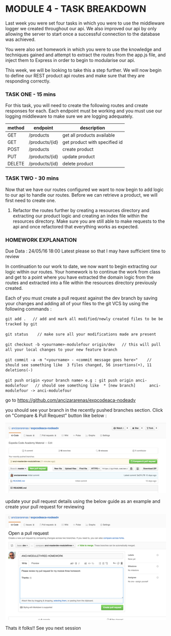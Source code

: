 # MODULE 4 - TASK BREAKDOWN

Last week you were set four tasks in which you were to use the middleware logger
we created throughout our api. We also improved our api by only allowing the server to
start once a successful connection to the database was achieved.

You were also set homework in which you were to use the knowledge and techniques gained
and attempt to extract the routes from the app.js file, and inject them to Express in order
to begin to modularise our api.

This week, we will be looking to take this a step further. We will now begin to define our REST product api
routes and make sure that they are responding correctly.

### TASK ONE - 15 mins

For this task, you will need to create the following routes and create responses for each. Each endpoint must be working
and you must use our logging middleware to make sure we are logging adequately.

|method   | endpoint                               | description                   |
| ------- | -------------------------------------- | ----------------------------- |
| GET     | /products                              | get all products available    |
| GET     | /products/{id}                         | get product with specified id |
| POST    | /products                              | create product                |
| PUT     | /products/{id}                         | update product                |
| DELETE  | /products/{id}                         | delete product                |


### TASK TWO - 30 mins

Now that we have our routes configured we want to now begin to add logic to our api to handle our routes.
Before we can retrieve a product, we will first need to create one.

1. Refactor the routes further by creating a resources directory and extracting our product logic and creating an index file within the resources directory.
   Make sure you are still able to make requests to the api and once refactored that everything works as expected.


### HOMEWORK EXPLANATION

Due Data : 24/05/16 18:00 Latest please so that I may have sufficient time to review

In continuation to our work to date, we now want to begin extracting our logic within our routes. Your homework is to continue the work from class and get to a point where you have extracted the domain logic from the routes and extracted into a file within the resources directory previously created.

Each of you must create a pull request against the dev branch by saving your changes and adding all of your files to the git VCS by using the following commands :

    git add .   // add and mark all modified/newly created files to be be tracked by git

    git status    // make sure all your modifications made are present

    git checkout -b <yourname>-modulefour origin/dev   // this will pull all your local changes to your new feature branch    

    git commit -a -m "<yourname> - <commit message goes here>"    // should see something like  3 files changed, 56 insertions(+), 11 deletions(-)

    git push origin <your branch name> e.g : git push origin anci-modulefour   // should see something like  * [new branch]      anci-modulefour -> anci-modulefour


go to https://github.com/ancizararenas/expcodeaca-nodeadv

you should see your branch in the recently pushed branches section. Click on "Compare & Pull Request" button like below :

![GitHub New Branch](../img/gitNewBranch.png)

update your pull request details using the below guide as an example and create your pull request for reviewing

![GitHub New Branch](../img/gitNewPullRequest.png)

Thats it folks!! See you next session
